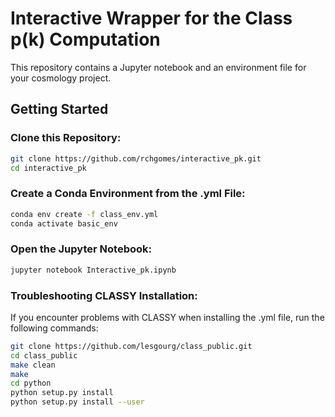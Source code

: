 
# Interactive Wrapper for the Class p(k) Computation

This repository contains a Jupyter notebook and an environment file for your cosmology project.

## Getting Started

### Clone this Repository:

```bash
git clone https://github.com/rchgomes/interactive_pk.git 
cd interactive_pk
```

### Create a Conda Environment from the .yml File:

```bash
conda env create -f class_env.yml 
conda activate basic_env
```

### Open the Jupyter Notebook:

```bash
jupyter notebook Interactive_pk.ipynb
```

### Troubleshooting CLASSY Installation:

If you encounter problems with CLASSY when installing the .yml file, run the following commands:

```bash
git clone https://github.com/lesgourg/class_public.git 
cd class_public 
make clean 
make 
cd python 
python setup.py install 
python setup.py install --user
```
